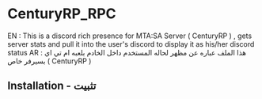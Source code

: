 # CenturyRP_RPC

EN : This is a discord rich presence for MTA:SA Server ( CenturyRP ) , gets server stats and pull it into the user's discord to display it as his/her discord status
AR : هذا الملف عباره عن مظهر لحاله المستخدم داخل الخادم بلعبه ام تي اي بسيرفر خاص ( CenturyRP )

## Installation - تثبيت

